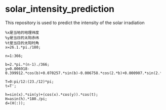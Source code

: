 # solar_intensity_prediction
This repository is used to predict the intensity of the solar irradiation
```
%x是当地的地理纬度
%y是当日的太阳赤纬
%t是当日的太阳时角
x=26.1.*pi./180;

n=1:366;

b=2.*pi.*(n-1)./366;
y=0.006918-0.399912.*cos(b)+0.070257.*sin(b)-0.006758.*cos(2.*b)+0.000907.*sin(2.*b)-0.002697.*cos(3.*b)+0.00148.*sin(3.*b);

T=0:pi/12:(23./12)*pi;
t=T';

h=sin(x).*sin(y)+(cos(x).*cos(y)).*cos(t);
H=asin(h).*180./pi;
d=(H(:));
```
